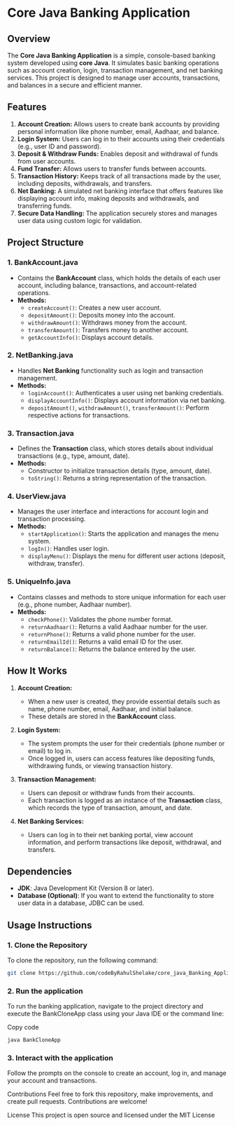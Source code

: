 # Core Java Banking Application

## Overview
The **Core Java Banking Application** is a simple, console-based banking system developed using **core Java**. It simulates basic banking operations such as account creation, login, transaction management, and net banking services. This project is designed to manage user accounts, transactions, and balances in a secure and efficient manner.

## Features
1. **Account Creation:** Allows users to create bank accounts by providing personal information like phone number, email, Aadhaar, and balance.
2. **Login System:** Users can log in to their accounts using their credentials (e.g., user ID and password).
3. **Deposit & Withdraw Funds:** Enables deposit and withdrawal of funds from user accounts.
4. **Fund Transfer:** Allows users to transfer funds between accounts.
5. **Transaction History:** Keeps track of all transactions made by the user, including deposits, withdrawals, and transfers.
6. **Net Banking:** A simulated net banking interface that offers features like displaying account info, making deposits and withdrawals, and transferring funds.
7. **Secure Data Handling:** The application securely stores and manages user data using custom logic for validation.

## Project Structure

### 1. **BankAccount.java**
- Contains the **BankAccount** class, which holds the details of each user account, including balance, transactions, and account-related operations.
- **Methods:**
  - `createAccount()`: Creates a new user account.
  - `depositAmount()`: Deposits money into the account.
  - `withdrawAmount()`: Withdraws money from the account.
  - `transferAmount()`: Transfers money to another account.
  - `getAccountInfo()`: Displays account details.

### 2. **NetBanking.java**
- Handles **Net Banking** functionality such as login and transaction management.
- **Methods:**
  - `loginAccount()`: Authenticates a user using net banking credentials.
  - `displayAccountInfo()`: Displays account information via net banking.
  - `depositAmount()`, `withdrawAmount()`, `transferAmount()`: Perform respective actions for transactions.

### 3. **Transaction.java**
- Defines the **Transaction** class, which stores details about individual transactions (e.g., type, amount, date).
- **Methods:**
  - Constructor to initialize transaction details (type, amount, date).
  - `toString()`: Returns a string representation of the transaction.

### 4. **UserView.java**
- Manages the user interface and interactions for account login and transaction processing.
- **Methods:**
  - `startApplication()`: Starts the application and manages the menu system.
  - `logIn()`: Handles user login.
  - `displayMenu()`: Displays the menu for different user actions (deposit, withdraw, transfer).

### 5. **UniqueInfo.java**
- Contains classes and methods to store unique information for each user (e.g., phone number, Aadhaar number).
- **Methods:**
  - `checkPhone()`: Validates the phone number format.
  - `returnAadhaar()`: Returns a valid Aadhaar number for the user.
  - `returnPhone()`: Returns a valid phone number for the user.
  - `returnEmailId()`: Returns a valid email ID for the user.
  - `returnBalance()`: Returns the balance entered by the user.

## How It Works
1. **Account Creation:**
   - When a new user is created, they provide essential details such as name, phone number, email, Aadhaar, and initial balance.
   - These details are stored in the **BankAccount** class.
   
2. **Login System:**
   - The system prompts the user for their credentials (phone number or email) to log in.
   - Once logged in, users can access features like depositing funds, withdrawing funds, or viewing transaction history.

3. **Transaction Management:**
   - Users can deposit or withdraw funds from their accounts.
   - Each transaction is logged as an instance of the **Transaction** class, which records the type of transaction, amount, and date.

4. **Net Banking Services:**
   - Users can log in to their net banking portal, view account information, and perform transactions like deposit, withdrawal, and transfers.

## Dependencies
- **JDK**: Java Development Kit (Version 8 or later).
- **Database (Optional)**: If you want to extend the functionality to store user data in a database, JDBC can be used.

## Usage Instructions

### 1. Clone the Repository
To clone the repository, run the following command:
```bash
git clone https://github.com/codeByRahulShelake/core_java_Banking_Application.git
````
### 2. Run the application
To run the banking application, navigate to the project directory and execute the BankCloneApp class using your Java IDE or the command line:


Copy code
```bash
java BankCloneApp
```
### 3. Interact with the application
Follow the prompts on the console to create an account, log in, and manage your account and transactions.

Contributions
Feel free to fork this repository, make improvements, and create pull requests. Contributions are welcome!

License
This project is open source and licensed under the MIT License
